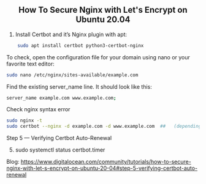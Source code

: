 

<h2 align="center">How To Secure Nginx with Let's Encrypt on Ubuntu 20.04</h2>

1. Install Certbot and it’s Nginx plugin with apt:

```bash
    sudo apt install certbot python3-certbot-nginx
```


To check, open the configuration file for your domain using nano or your favorite text editor:
```bash
sudo nano /etc/nginx/sites-available/example.com
```

Find the existing server_name line. It should look like this:

```bash
server_name example.com www.example.com;
```


Check nginx syntax error
```bash
sudo nginx -t
sudo certbot --nginx -d example.com -d www.example.com  ##   (depending upon the doamin, if it is subdomain don't add www.example.com )
```


Step 5 — Verifying Certbot Auto-Renewal

5. sudo systemctl status certbot.timer



Blog: https://www.digitalocean.com/community/tutorials/how-to-secure-nginx-with-let-s-encrypt-on-ubuntu-20-04#step-5-verifying-certbot-auto-renewal
